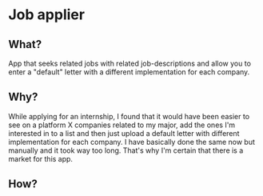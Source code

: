 # Job applier

## What?

App that seeks related jobs with related job-descriptions and allow you to enter a "default" letter with a different implementation for each company.

## Why?

While applying for an internship, I found that it would have been easier to see on a platform X companies related to my major, add the ones I'm interested in to a list and then just upload a default letter with different implementation for each company. I have basically done the same now but manually and it took way too long. That's why I'm certain that there is a market for this app.

## How?
